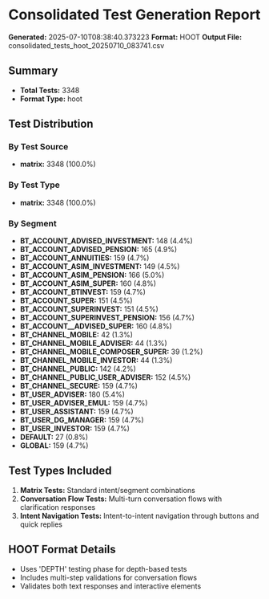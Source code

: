 # Consolidated Test Generation Report

**Generated:** 2025-07-10T08:38:40.373223
**Format:** HOOT
**Output File:** consolidated_tests_hoot_20250710_083741.csv

## Summary

- **Total Tests:** 3348
- **Format Type:** hoot

## Test Distribution

### By Test Source

- **matrix:** 3348 (100.0%)

### By Test Type

- **matrix:** 3348 (100.0%)

### By Segment

- **BT_ACCOUNT_ADVISED_INVESTMENT:** 148 (4.4%)
- **BT_ACCOUNT_ADVISED_PENSION:** 165 (4.9%)
- **BT_ACCOUNT_ANNUITIES:** 159 (4.7%)
- **BT_ACCOUNT_ASIM_INVESTMENT:** 149 (4.5%)
- **BT_ACCOUNT_ASIM_PENSION:** 166 (5.0%)
- **BT_ACCOUNT_ASIM_SUPER:** 160 (4.8%)
- **BT_ACCOUNT_BTINVEST:** 159 (4.7%)
- **BT_ACCOUNT_SUPER:** 151 (4.5%)
- **BT_ACCOUNT_SUPERINVEST:** 151 (4.5%)
- **BT_ACCOUNT_SUPERINVEST_PENSION:** 156 (4.7%)
- **BT_ACCOUNT__ADVISED_SUPER:** 160 (4.8%)
- **BT_CHANNEL_MOBILE:** 42 (1.3%)
- **BT_CHANNEL_MOBILE_ADVISER:** 44 (1.3%)
- **BT_CHANNEL_MOBILE_COMPOSER_SUPER:** 39 (1.2%)
- **BT_CHANNEL_MOBILE_INVESTOR:** 44 (1.3%)
- **BT_CHANNEL_PUBLIC:** 142 (4.2%)
- **BT_CHANNEL_PUBLIC_USER_ADVISER:** 152 (4.5%)
- **BT_CHANNEL_SECURE:** 159 (4.7%)
- **BT_USER_ADVISER:** 180 (5.4%)
- **BT_USER_ADVISER_EMUL:** 159 (4.7%)
- **BT_USER_ASSISTANT:** 159 (4.7%)
- **BT_USER_DG_MANAGER:** 159 (4.7%)
- **BT_USER_INVESTOR:** 159 (4.7%)
- **DEFAULT:** 27 (0.8%)
- **GLOBAL:** 159 (4.7%)

## Test Types Included

1. **Matrix Tests:** Standard intent/segment combinations
2. **Conversation Flow Tests:** Multi-turn conversation flows with clarification responses
3. **Intent Navigation Tests:** Intent-to-intent navigation through buttons and quick replies

## HOOT Format Details

- Uses 'DEPTH' testing phase for depth-based tests
- Includes multi-step validations for conversation flows
- Validates both text responses and interactive elements
